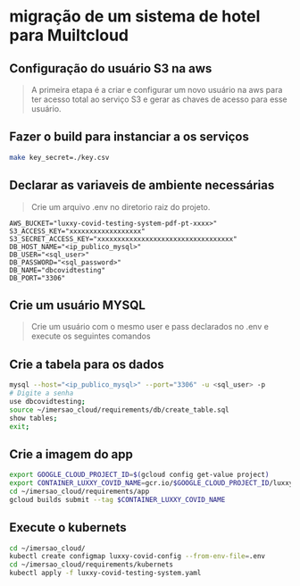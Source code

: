 # migração de um sistema de hotel para Muiltcloud


## Configuração do usuário S3 na aws
> A primeira etapa é a criar e configurar um novo usuário na aws para ter acesso total ao serviço S3 e gerar as chaves de acesso para esse usuário.

## Fazer o build para instanciar a os serviços

```sh
make key_secret=./key.csv
```

## Declarar as variaveis de ambiente necessárias
> Crie um arquivo .env no diretorio raiz do projeto.

```
AWS_BUCKET="luxxy-covid-testing-system-pdf-pt-xxxx>"
S3_ACCESS_KEY="xxxxxxxxxxxxxxxxxx"
S3_SECRET_ACCESS_KEY="xxxxxxxxxxxxxxxxxxxxxxxxxxxxxxxxxx"
DB_HOST_NAME="<ip_publico_mysql>"
DB_USER="<sql_user>"
DB_PASSWORD="<sql_password>"
DB_NAME="dbcovidtesting"
DB_PORT="3306"
```

## Crie um usuário MYSQL
> Crie um usuário com o mesmo user e pass declarados no .env e execute os seguintes comandos

## Crie a tabela para os dados

```sh
mysql --host="<ip_publico_mysql>" --port="3306" -u <sql_user> -p
# Digite a senha
use dbcovidtesting;
source ~/imersao_cloud/requirements/db/create_table.sql
show tables;
exit;
```

## Crie a imagem do app

```sh
export GOOGLE_CLOUD_PROJECT_ID=$(gcloud config get-value project)
export CONTAINER_LUXXY_COVID_NAME=gcr.io/$GOOGLE_CLOUD_PROJECT_ID/luxxy-covid-testing-system-app-pt
cd ~/imersao_cloud/requirements/app
gcloud builds submit --tag $CONTAINER_LUXXY_COVID_NAME
```

## Execute o kubernets

```sh
cd ~/imersao_cloud/
kubectl create configmap luxxy-covid-config --from-env-file=.env
cd ~/imersao_cloud/requirements/kubernets
kubectl apply -f luxxy-covid-testing-system.yaml
```